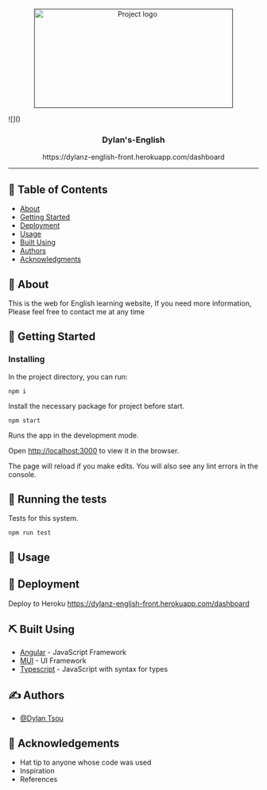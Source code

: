 <p align="center">
  <a href="" rel="noopener">
 <img width=400px height=200px src="https://i.imgur.com/epSsP5l.png" alt="Project logo"></a>
</p>
![]()
<h3 align="center">Dylan's-English</h3>
<p align="center">https://dylanz-english-front.herokuapp.com/dashboard
</p>


---

## 📝 Table of Contents

- [About](#about)
- [Getting Started](#getting_started)
- [Deployment](#deployment)
- [Usage](#usage)
- [Built Using](#built_using)
- [Authors](#authors)
- [Acknowledgments](#acknowledgement)

## 🧐 About <a name = "about"></a>

 This is the web for English learning website, If you need more information, Please feel free to contact me at any time

## 🏁 Getting Started <a name = "getting_started"></a>






### Installing

In the project directory, you can run:

```
npm i
```

Install the necessary package for project before start.

```
npm start
```

Runs the app in the development mode.

Open [http://localhost:3000](http://localhost:3000) to view it in the browser.

The page will reload if you make edits.
You will also see any lint errors in the console.

## 🔧 Running the tests <a name = "tests"></a>

Tests for this system.


```
npm run test
```

## 🎈 Usage <a name="usage"></a>


## 🚀 Deployment <a name = "deployment"></a>

Deploy to Heroku
https://dylanz-english-front.herokuapp.com/dashboard

## ⛏️ Built Using <a name = "built_using"></a>

- [Angular](https://angular.io/) - JavaScript Framework
- [MUI](https://mui.com/) - UI Framework
- [Typescript](https://www.typescriptlang.org/) - JavaScript with syntax for types

## ✍️ Authors <a name = "authors"></a>

- [@Dylan Tsou](https://github.com/dylantsouy) 

## 🎉 Acknowledgements <a name = "acknowledgement"></a>

- Hat tip to anyone whose code was used
- Inspiration
- References
